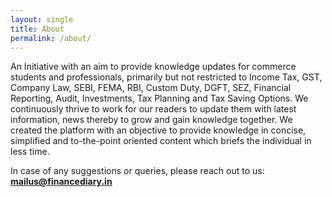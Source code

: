 ```yaml
---
layout: single
title: About
permalink: /about/
---
```


An Initiative with an aim to provide knowledge updates for commerce students and professionals, primarily but not restricted to Income Tax, GST, Company Law, SEBI, FEMA, RBI, Custom Duty, DGFT, SEZ, Financial Reporting, Audit, Investments, Tax Planning and  Tax Saving Options. 
We continuously thrive to work for our readers to update them with latest information, news thereby to grow and gain knowledge together. We created the platform with an objective to provide knowledge in concise, simplified and to-the-point oriented content which briefs the individual in less time. 

In case of any suggestions or queries, please reach out to us: **mailus@financediary.in**

